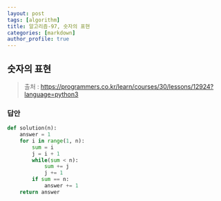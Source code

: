 ```yaml
---
layout: post
tags: [algorithm]
title: 알고리즘-97, 숫자의 표현
categories: [markdown]
author_profile: true
---
```


## 숫자의 표현

> 출처 : <https://programmers.co.kr/learn/courses/30/lessons/12924?language=python3>

### 답안

```python
def solution(n):
    answer = 1
    for i in range(1, n):
        sum = i
        j = i + 1
        while(sum < n):
            sum += j
            j += 1
        if sum == n:
            answer += 1            
    return answer

```
